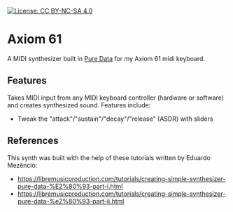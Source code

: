 [![License: CC BY-NC-SA 4.0](https://licensebuttons.net/l/by-nc-sa/4.0/80x15.png)](https://creativecommons.org/licenses/by-nc-sa/4.0/)

# Axiom 61
A MIDI synthesizer built in [Pure Data](https://puredata.info/) for my Axiom 61 midi keyboard. 

## Features

Takes MIDI input from any MIDI keyboard controller (hardware or software) and creates synthesized sound. Features include:

- Tweak the "attack"/"sustain"/"decay"/"release" (ASDR) with sliders

## References 
This synth was built with the help of these tutorials written by Eduardo Mezêncio: 
 - https://libremusicproduction.com/tutorials/creating-simple-synthesizer-pure-data-%E2%80%93-part-i.html
 - https://libremusicproduction.com/tutorials/creating-simple-synthesizer-pure-data-%e2%80%93-part-ii.html
